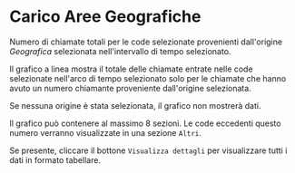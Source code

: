 # Carico Aree Geografiche

Numero di chiamate totali per le code selezionate provenienti dall'origine *Geografica* 
selezionata nell'intervallo di tempo selezionato.

Il grafico a linea mostra il totale delle chiamate entrate nelle code selezionate 
nell'arco di tempo selezionato solo per le chiamate che hanno avuto un numero chiamante 
proveniente dall'origine selezionata.

Se nessuna origine è stata selezionata, il grafico non mostrerà dati.

Il grafico può contenere al massimo 8 sezioni. Le code eccedenti questo numero
verranno visualizzate in una sezione `Altri`.

Se presente, cliccare il bottone `Visualizza dettagli` per visualizzare tutti i dati
in formato tabellare.
